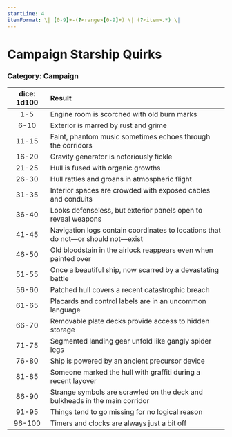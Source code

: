 ```yaml
---
startLine: 4
itemFormat: \| [0-9]+-(?<range>[0-9]+) \| (?<item>.*) \|
---
```

# Campaign Starship Quirks
### Category: Campaign

| dice: 1d100 | Result |
|:----:|:-------|
| 1-5 | Engine room is scorched with old burn marks |
| 6-10 | Exterior is marred by rust and grime |
| 11-15 | Faint, phantom music sometimes echoes through the corridors |
| 16-20 | Gravity generator is notoriously fickle |
| 21-25 | Hull is fused with organic growths |
| 26-30 | Hull rattles and groans in atmospheric flight |
| 31-35 | Interior spaces are crowded with exposed cables and conduits |
| 36-40 | Looks defenseless, but exterior panels open to reveal weapons |
| 41-45 | Navigation logs contain coordinates to locations that do not—or should not—exist |
| 46-50 | Old bloodstain in the airlock reappears even when painted over |
| 51-55 | Once a beautiful ship, now scarred by a devastating battle |
| 56-60 | Patched hull covers a recent catastrophic breach |
| 61-65 | Placards and control labels are in an uncommon language |
| 66-70 | Removable plate decks provide access to hidden storage |
| 71-75 | Segmented landing gear unfold like gangly spider legs |
| 76-80 | Ship is powered by an ancient precursor device |
| 81-85 | Someone marked the hull with graffiti during a recent layover |
| 86-90 | Strange symbols are scrawled on the deck and bulkheads in the main corridor |
| 91-95 | Things tend to go missing for no logical reason |
| 96-100 | Timers and clocks are always just a bit off |